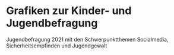 # Grafiken zur Kinder- und Jugendbefragung
Jugendbefragung 2021 mit den Schwerpunktthemen Socialmedia, Sicherheitsempfinden und Jugendgewalt
